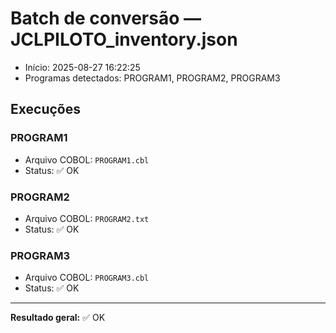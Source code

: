 # Batch de conversão — JCLPILOTO_inventory.json
- Início: 2025-08-27 16:22:25
- Programas detectados: PROGRAM1, PROGRAM2, PROGRAM3

## Execuções

### PROGRAM1
- Arquivo COBOL: `PROGRAM1.cbl`
- Status: ✅ OK

### PROGRAM2
- Arquivo COBOL: `PROGRAM2.txt`
- Status: ✅ OK

### PROGRAM3
- Arquivo COBOL: `PROGRAM3.cbl`
- Status: ✅ OK

---
**Resultado geral:** ✅ OK